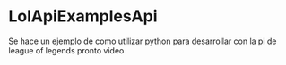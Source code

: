 # LolApiExamplesApi
Se hace un ejemplo de como utilizar python para desarrollar con la pi de league of legends pronto video
